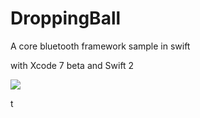 # DroppingBall

A core bluetooth framework sample in swift

with Xcode 7 beta and Swift 2

![](out.gif)

t


